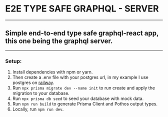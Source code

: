 # E2E TYPE SAFE GRAPHQL - SERVER

---

## Simple end-to-end type safe graphql-react app, this one being the graphql server.

---

### Setup:

1. Install dependencies with npm or yarn.
2. Then create a .env file with your postgres url, in my example I use postgres on [railway](https://railway.app/).
3. Run `npx prisma migrate dev --name init` to run create and apply the migration to your database.
4. Run `npx prisma db seed` to seed your database with mock data.
5. Run `npm run build` to generate Prisma Client and Pothos output types.
6. Locally, run `npm run dev`.
